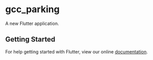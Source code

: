 # gcc_parking

A new Flutter application.

## Getting Started

For help getting started with Flutter, view our online
[documentation](https://flutter.io/).
